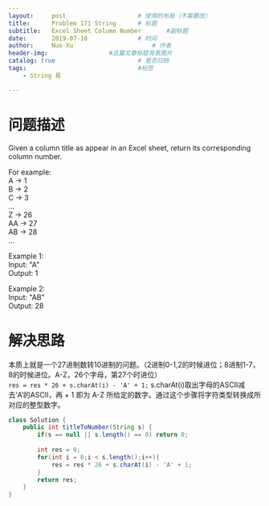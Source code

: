 ```yaml
---
layout:     post   				    # 使用的布局（不需要改）
title:      Problem 171 String      # 标题 
subtitle:   Excel Sheet Column Number       #副标题
date:       2019-07-10				# 时间
author:     Nuo Xu 						# 作者
header-img:              	#这篇文章标题背景图片
catalog: true 						# 是否归档
tags:								#标签
    - String 易

---
```

# 问题描述
Given a column title as appear in an Excel sheet, return its corresponding column number.

For example:  
    A -> 1  
    B -> 2  
    C -> 3  
    ...  
    Z -> 26  
    AA -> 27  
    AB -> 28  
    ...  

Example 1:  
Input: "A"  
Output: 1  

Example 2:  
Input: "AB"  
Output: 28  

# 解决思路
本质上就是一个27进制数转10进制的问题。（2进制0-1,2的时候进位；8进制1-7，8的时候进位。A-Z，26个字母，第27个时进位）  
`res = res * 26 + s.charAt(i) - 'A' + 1;` s.charAt(i)取出字母的ASCII减去‘A’的ASCII，再 + 1 即为 A-Z 所给定的数字。通过这个步骤将字符类型转换成所对应的整型数字。
```java
class Solution {
    public int titleToNumber(String s) {
        if(s == null || s.length() == 0) return 0;
        
        int res = 0;
        for(int i = 0;i < s.length();i++){
            res = res * 26 + s.charAt(i) - 'A' + 1;
        }
        return res;
    }
}
```